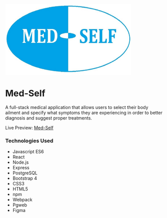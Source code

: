 <img src="./server/public/images/Med-Self_Logo.jpg" width="400">

# Med-Self

A full-stack medical application that allows users to select their body ailment and specify what symptoms they are experiencing in order to better diagnosis and suggest proper treatments.

Live Preview: [Med-Self](https://med-self.herokuapp.com/)

### Technologies Used

* Javascript ES6
* React
* Node.js
* Express
* PostgreSQL
* Bootstrap 4
* CSS3
* HTML5
* npm
* Webpack
* Pgweb
* Figma
